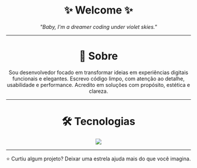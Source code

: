 <h1 align="center">✨ Welcome ✨</h1>

<p align="center"><em>"Baby, I'm a dreamer coding under violet skies."</em></p>

---

<h1 align="center">🧠 Sobre</h1>

<p align="center">Sou desenvolvedor focado em transformar ideias em experiências digitais funcionais e elegantes.  
Escrevo código limpo, com atenção ao detalhe, usabilidade e performance.  
Acredito em soluções com propósito, estética e clareza.</p>

---

<h1 align="center">🛠️ Tecnologias </h1>

<div align="center">
  <img src="https://skillicons.dev/icons?i=html,css,js,react,nextjs,nodejs,mongodb,git,vscode" />
</div>

---

<p align="center">
  ⭐ Curtiu algum projeto? Deixar uma estrela ajuda mais do que você imagina.
</p>
